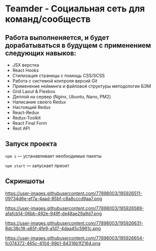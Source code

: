 # Teamder - Социальная сеть для команд/сообществ

## Работа выполненяется, и будет дорабатываться в будущем с применением следующих навыков:
- JSX верстка
- React Hooks
- Стилизация страницы с помощь CSS/SCSS
- Работа с системой контроля версий Git
- Применение нейминга и файловой структуры методологии БЭМ
- Grid Laout & Flexbox
- Деплой на сервер (Nginx, Ubuntu, Nano, PM2)
- Написание своего Redux
- Настоящий Redux
- React-Redux
- Redux-Toolkit
- React Final Form
- Rest API

## Запуск проекта

`npm i` — устанавливает необходимые пакеты

`npm start` — запускает преокт

## Скриншоты <br>
https://user-images.githubusercontent.com/77898003/195926511-09734d6e-ef7a-4aad-85bf-c8a8cccd9aa7.png <br>

https://user-images.githubusercontent.com/77898003/195926589-afafcb14-06bb-492e-949f-de48ae29a9d7.png <br>

https://user-images.githubusercontent.com/77898003/195926631-8dc36c18-a85f-4fe9-a1d7-4daa45c5961c.png <br>

https://user-images.githubusercontent.com/77898003/195926654-fc074372-465c-4104-99b1-84316b1f2164.png
